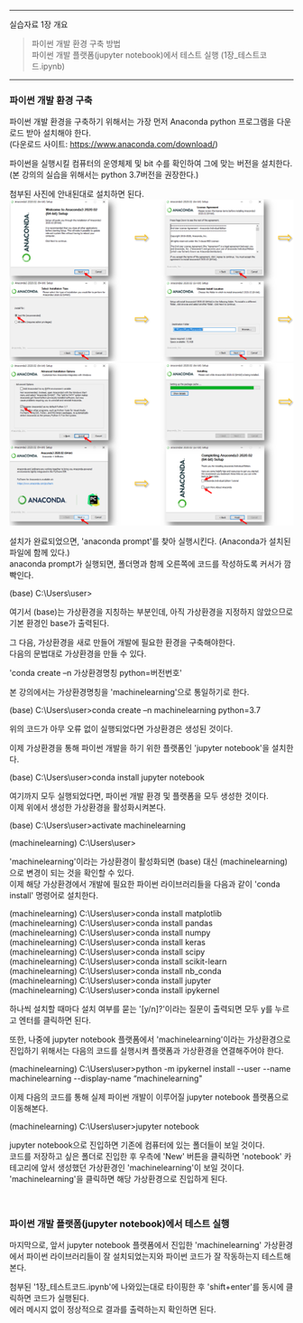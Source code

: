 ---------------------------------------------------------------------------------

실습자료 1장 개요

> 파이썬 개발 환경 구축 방법 <br>
> 파이썬 개발 플랫폼(jupyter notebook)에서 테스트 실행 (1장_테스트코드.ipynb) <br>

---------------------------------------------------------------------------------



### 파이썬 개발 환경 구축

파이썬 개발 환경을 구축하기 위해서는 가장 먼저 Anaconda python 프로그램을 다운로드 받아 설치해야 한다. <br>
(다운로드 사이트: https://www.anaconda.com/download/) <br>

파이썬을 실행시킬 컴퓨터의 운영체제 및 bit 수를 확인하여 그에 맞는 버전을 설치한다. <br>
(본 강의의 실습을 위해서는 python 3.7버전을 권장한다.) <br>

첨부된 사진에 안내된대로 설치하면 된다. <br>
<img src="아나콘다파이썬_설치과정1.png">
<img src="아나콘다파이썬_설치과정2.png">
 
설치가 완료되었으면, 'anaconda prompt'를 찾아 실행시킨다. (Anaconda가 설치된 파일에 함께 있다.) <br>
anaconda prompt가 실행되면, 폴더명과 함께 오른쪽에 코드를 작성하도록 커서가 깜빡인다. <br>

(base) C:\Users\user> <br>

여기서 (base)는 가상환경을 지칭하는 부분인데, 아직 가상환경을 지정하지 않았으므로 기본 환경인 base가 출력된다. <br>

그 다음, 가상환경을 새로 만들어 개발에 필요한 환경을 구축해야한다. <br>
다음의 문법대로 가상환경을 만들 수 있다. <br>

'conda create –n 가상환경명칭 python=버전번호' <br>

본 강의에서는 가상환경명칭을 'machinelearning'으로 통일하기로 한다. <br>

(base) C:\Users\user>conda create –n machinelearning python=3.7 <br>

위의 코드가 아무 오류 없이 실행되었다면 가상환경은 생성된 것이다. <br>

이제 가상환경을 통해 파이썬 개발을 하기 위한 플랫폼인 'jupyter notebook'을 설치한다. <br>

(base) C:\Users\user>conda install jupyter notebook <br>

여기까지 모두 실행되었다면, 파이썬 개발 환경 및 플랫폼을 모두 생성한 것이다. <br>
이제 위에서 생성한 가상환경을 활성화시켜본다. <br>

(base) C:\Users\user>activate machinelearning <br>

(machinelearning) C:\Users\user> <br>

'machinelearning'이라는 가상환경이 활성화되면 (base) 대신 (machinelearning)으로 변경이 되는 것을 확인할 수 있다. <br>
이제 해당 가상환경에서 개발에 필요한 파이썬 라이브러리들을 다음과 같이 'conda install' 명령어로 설치한다. <br>

(machinelearning) C:\Users\user>conda install matplotlib <br>
(machinelearning) C:\Users\user>conda install pandas <br>
(machinelearning) C:\Users\user>conda install numpy <br>
(machinelearning) C:\Users\user>conda install keras <br>
(machinelearning) C:\Users\user>conda install scipy <br>
(machinelearning) C:\Users\user>conda install scikit-learn <br>
(machinelearning) C:\Users\user>conda install nb_conda <br>
(machinelearning) C:\Users\user>conda install jupyter <br>
(machinelearning) C:\Users\user>conda install ipykernel <br>

하나씩 설치할 때마다 설치 여부를 묻는 '[y/n]?'이라는 질문이 출력되면 모두 y를 누르고 엔터를 클릭하면 된다. <br>

또한, 나중에 jupyter notebook 플랫폼에서 'machinelearning'이라는 가상환경으로 진입하기 위해서는 다음의 코드를 실행시켜 플랫폼과 가상환경을 연결해주어야 한다. <br>
 
(machinelearning) C:\Users\user>python -m ipykernel install --user --name machinelearning --display-name “machinelearning" <br>

이제 다음의 코드를 통해 실제 파이썬 개발이 이루어질 jupyter notebook 플랫폼으로 이동해본다. <br>

(machinelearning) C:\Users\user>jupyter notebook <br>

jupyter notebook으로 진입하면 기존에 컴퓨터에 있는 폴더들이 보일 것이다. <br>
코드를 저장하고 싶은 폴더로 진입한 후 우측에 'New' 버튼을 클릭하면 'notebook' 카테고리에 앞서 생성했던 가상환경인  'machinelearning'이 보일 것이다. <br>
'machinelearning'을 클릭하면 해당 가상환경으로 진입하게 된다. <br><br><br>


### 파이썬 개발 플랫폼(jupyter notebook)에서 테스트 실행

마지막으로, 앞서 jupyter notebook 플랫폼에서 진입한 'machinelearning' 가상환경에서 파이썬 라이브러리들이 잘 설치되었는지와 파이썬 코드가 잘 작동하는지 테스트해본다. <br>

첨부된 '1장_테스트코드.ipynb'에 나와있는대로 타이핑한 후 'shift+enter'를 동시에 클릭하면 코드가 실행된다. <br>
에러 메시지 없이 정상적으로 결과를 출력하는지 확인하면 된다.
